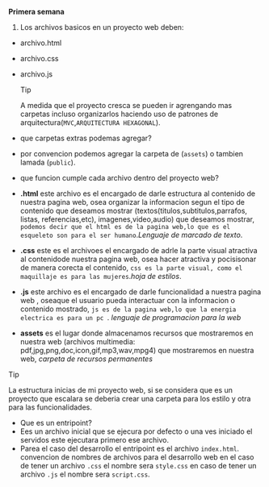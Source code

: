 **Primera semana**

1. Los archivos basicos en un proyecto web
   deben:

- archivo.html
- archivo.css
- archivo.js

  > [!TIP]
  > A medida que el proyecto cresca se pueden ir agrengando mas carpetas
  > incluso organizarlos haciendo uso de patrones de arquitectura(`MVC`,`ARQUITECTURA HEXAGONAL`).

- que carpetas extras podemas agregar?
- por convencion podemos agregar la carpeta de (`assets`) o tambien lamada (`public`).
- que funcion cumple cada archivo dentro del proyecto web?
- **.html** este archivo es el encargado de darle estructura
  al contenido de nuestra pagina web, osea organizar la informacion segun el tipo
  de contenido que deseamos mostrar (textos(titulos,subtitulos,parrafos, listas, referencias,etc), imagenes,video,audio) que deseamos mostrar, `podemos decir que el html es de la pagina web,lo que es el esqueleto son para el ser humano`._Lenguaje de marcado de texto_.

- **.css** este es el archivoes el encargado de adrle la parte visual atractiva al contenidode nuestra pagina web, osea hacer atractiva y pocisisonar de manera corecta el contenido, `css es la parte visual, como el maquillaje es para las mujeres`._hoja de estilos_.

- **.js** este archivo es el encargado de darle funcionalidad a nuestra pagina web , oseaque el usuario pueda interactuar con la informacion o contenido mostrado, `js es de la pagina web,lo que la energia electrica es para un pc `.
  _lenguaje de programacion para la web_

- **assets** es el lugar donde almacenamos recursos que mostraremos en nuestra web
  (archivos multimedia: pdf,jpg,png,doc,icon,gif,mp3,wav,mpg4) que mostraremos en nuestra web, _carpeta de recursos permanentes_

> [!TIP]
> La estructura inicias de mi proyecto web, si se considera que es un proyecto que escalara se deberia crear una carpeta para los estilo y otra para las funcionalidades.

- Que es un entripoint?
- Ees un archivo inicial que se ejecura por defecto o una ves iniciado el servidos este ejecutara primero ese archivo.
- Parea el caso del desarrollo el entripoint es el archivo `index.html`.
  convencion de nombres de archivos para el desarrollo web
  en el caso de tener un archivo `.css` el nombre sera `style.css` en caso de tener un archivo `.js` el nombre sera `script.css`.
